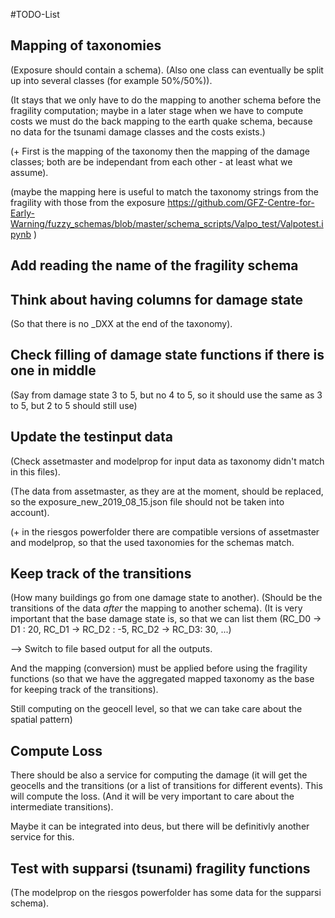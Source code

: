 #TODO-List

## Mapping of taxonomies
(Exposure should contain a schema).
(Also one class can eventually be split up into several classes (for
example 50%/50%)).

(It stays that we only have to do the mapping to another schema before
the fragility computation; maybe in a later stage when we have to
compute costs we must do the back mapping to the earth quake schema,
because no data for the tsunami damage classes and the costs exists.)

(+ First is the mapping of the taxonomy then the mapping of the damage
classes; both are be independant from each other - at least what we
assume).

(maybe the mapping here is useful to match the taxonomy strings
from the fragility with those from the exposure
https://github.com/GFZ-Centre-for-Early-Warning/fuzzy_schemas/blob/master/schema_scripts/Valpo_test/Valpotest.ipynb
)
## Add reading the name of the fragility schema
## Think about having columns for damage state
(So that there is no _DXX at the end of the taxonomy).
## Check filling of damage state functions if there is one in middle
(Say from damage state 3 to 5, but no 4 to 5, so it should use the
same as 3 to 5, but 2 to 5 should still use)
## Update the testinput data
(Check assetmaster and modelprop for input data as taxonomy didn't
match in this files).

(The data from assetmaster, as they are at the moment, should be
replaced, so the exposure_new_2019_08_15.json file should not be taken
into account).

(+ in the riesgos powerfolder there are compatible versions of
assetmaster and modelprop, so that the used taxonomies for the schemas
match.  
## Keep track of the transitions
(How many buildings go from one damage state to another).
(Should be the transitions of the data *after* the mapping to another
schema). (It is very important that the base damage state is,
so that we can list them (RC_D0 -> D1 : 20,
RC_D1 -> RC_D2 : -5,
RC_D2 -> RC_D3: 30, ...)

--> Switch to file based output for all the outputs.

And the mapping (conversion) must be applied before using the
fragility functions (so that we have the aggregated mapped taxonomy as
the base for keeping track of the transitions).

Still computing on the geocell level, so that we can take care about
the spatial pattern)

## Compute Loss
There should be also a service for computing the damage (it will get
the geocells and the transitions (or a list of transitions for
different events). This will compute the loss. (And it will be very
important to care about the intermediate transitions).

Maybe it can be integrated into deus, but there will be definitivly
another service for this.

## Test with supparsi (tsunami) fragility functions

(The modelprop on the riesgos powerfolder has some data for the
supparsi schema). 
